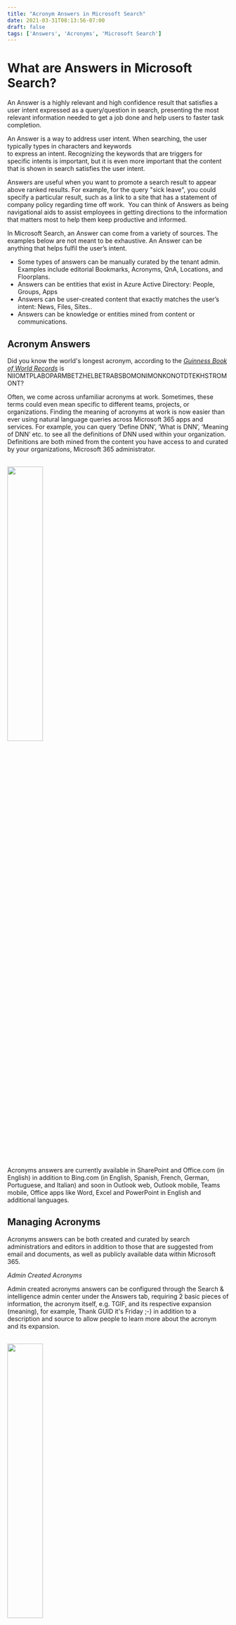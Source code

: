 ```yaml
---
title: "Acronym Answers in Microsoft Search"
date: 2021-03-31T08:13:56-07:00
draft: false
tags: ['Answers', 'Acronyms', 'Microsoft Search']
---
```


What are Answers in Microsoft Search?
=====================================

An Answer is a highly relevant and high confidence result that satisfies a user intent expressed as a query/question in search, presenting the most relevant information needed to get a job done and help users to faster task completion.

An Answer is a way to address user intent. When searching, the user typically types in characters and keywords to express an intent. Recognizing the keywords that are triggers for specific intents is important, but it is even more important that the content that is shown in search satisfies the user intent.  

Answers are useful when you want to promote a search result to appear above ranked results. For example, for the query "sick leave", you could specify a particular result, such as a link to a site that has a statement of company policy regarding time off work.  You can think of Answers as being navigational aids to assist employees in getting directions to the information that matters most to help them keep productive and informed.

In Microsoft Search, an Answer can come from a variety of sources. The examples below are not meant to be exhaustive. An Answer can be anything that helps fulfil the user’s intent.  

*   Some types of answers can be manually curated by the tenant admin. Examples include editorial Bookmarks, Acronyms, QnA, Locations, and Floorplans. 
*   Answers can be entities that exist in Azure Active Directory: People, Groups, Apps 
*   Answers can be user-created content that exactly matches the user’s intent: News, Files, Sites.. 
*   Answers can be knowledge or entities mined from content or communications.

Acronym Answers
---------------

Did you know the world's longest acronym, according to the [_Guinness Book of World Records_](https://simple.wikipedia.org/wiki/Guinness_Book_of_World_Records) is NIIOMTPLABOPARMBETZHELBETRABSBOMONIMONKONOTDTEKHSTROMONT?

Often, we come across unfamiliar acronyms at work. Sometimes, these terms could even mean specific to different teams, projects, or organizations. Finding the meaning of acronyms at work is now easier than ever using natural language queries across Microsoft 365 apps and services. For example, you can query ‘Define DNN’, ‘What is DNN’, ‘Meaning of DNN’ etc. to see all the definitions of DNN used within your organization. Definitions are both mined from the content you have access to and curated by your organizations, Microsoft 365 administrator.

<br>
<img src="/images/answers/acronym-answer-in-sharepoint.png" style="height:40%;width:40%;">
<br>
<br>

Acronyms answers are currently available in SharePoint and Office.com (in English) in addition to Bing.com (in English, Spanish, French, German, Portuguese, and Italian) and soon in Outlook web, Outlook mobile, Teams mobile, Office apps like Word, Excel and PowerPoint in English and additional languages.

Managing Acronyms
-----------------
Acronyms answers can be both created and curated by search administratiors and editors in addition to those that are suggested from email and documents, as well as publicly available data within Microsoft 365.

*Admin Created Acronyms*

Admin created acronyms answers can be configured through the Search & intelligence admin center under the Answers tab, requiring 2 basic pieces of information, the acronym itself, e.g. TGIF, and its respective expansion (meaning), for example, Thank GUID it's Friday ;-) in addition to a description and source to allow people to learn more about the acronym and its expansion.

<br>
<img src="/images/answers/acronym-creation.png" style="height:40%;width:40%;">
<br>
<br>

*Suggested Acronyms*

For suggested acronyms, or otherwise, those discovered from email and documents, as well as publicly available data within Microsoft 365, the basic requirements will be completed when the acronym is mined (Acronym and Expansion) as well at the acronyms' source.  

Admin-created and suggested acronyms can be easily distinguised in search where admin created acronym answers will include the text Published by: <Organization name> wheres suggested acronyms will include the text From file: <Document name>.

*Exclusions*

In some scenarios you may wish to exclude an acronym from appearing in search results.  To exclude an acronym, within the Acronym dialog, select Exclude an acronym and then provide the acronym and optionally, its expansion.

<br>
<img src="/images/answers/acronym-exclusion.png" style="height:40%;width:40%;">
<br>

Getting Started with Acronym Answers
------------------------------------

For experimental purposes you can download a set of sample Acronym Answers [here](https://go.microsoft.com/fwlink/?linkid=2144796) that represent a list of U.S. States by abbreviation including their expansion, description as provided by Wikipedia data, and Url linking to their official, respective website.

Learn more acronym answers in Microsoft Search at https://docs.microsoft.com/en-us/microsoftsearch/manage-acronyms.